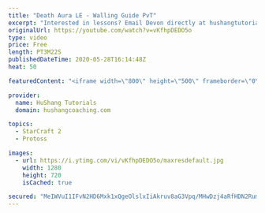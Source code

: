 ```yaml
---
title: "Death Aura LE - Walling Guide PvT"
excerpt: "Interested in lessons? Email Devon directly at hushangtutorials@outlook.com ------------------------------------------------------------------------------------------------------- Want to support HuShang Tutorials directly? Patreon is a website where you can contribute a monthly donation that will help"
originalUrl: https://youtube.com/watch?v=vKfhpDEDO5o
type: video
price: Free
length: PT3M22S
publishedDateTime: 2020-05-28T16:14:48Z
heat: 50

featuredContent: "<iframe width=\"800\" height=\"500\" frameborder=\"0\" src=\"https://www.youtube.com/embed/vKfhpDEDO5o\" allow=\"accelerometer; autoplay; encrypted-media; gyroscope; picture-in-picture\" allowfullscreen></iframe>"

provider:
  name: HuShang Tutorials
  domain: hushangcoaching.com

topics:
  - StarCraft 2
  - Protoss

images:
  - url: https://i.ytimg.com/vi/vKfhpDEDO5o/maxresdefault.jpg
    width: 1280
    height: 720
    isCached: true

secured: "MeIWVuI1IFvN2HD6Mxk1xQgeOlslxIiAkruv8aG3Vpq/MHwDzj4aRfHDN2RumDRch0zsWk0Mra7SV2XFfaMsYLGCCpxpUL2TkaSiFBEDzw4IdOtLiKexTV7L+6sp7ayhK7wvTWH1AfoFEbHXy1ZRuJeqnwxWup6dwW38o1L7KZ6gc9YExxI9Ph43HSdm9n7ZGc/0ZW/TkFMbrcMwe0a23THW2HHw24VAJmp/HcrAAaVQurT4SRQZ/Hh9oPeSpHyXkWMBmiQ5XI8OUptDcBTI6y9nOKGrGc+OYwI5lbTYAMWx5T3f8VmpiZjOWxyoDY/BBfDIXMQGoGOGddTU0gAf4MfgXgipRuCBL4odeG3NYjqwZdKLgvZEqF3Ib1P/3RJkw/rOipNGOWc3bOFh10LnmCi1aeKW0JS0zMECQseYOF0=;KgxBgI1xLl1fvuqhDXRzoA=="
---
```


